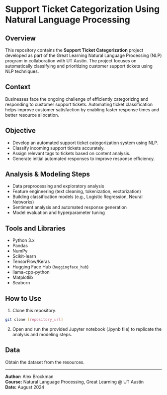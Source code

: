 # Support Ticket Categorization Using Natural Language Processing

## Overview
This repository contains the **Support Ticket Categorization** project developed as part of the Great Learning Natural Language Processing (NLP) program in collaboration with UT Austin. The project focuses on automatically classifying and prioritizing customer support tickets using NLP techniques.

## Context
Businesses face the ongoing challenge of efficiently categorizing and responding to customer support tickets. Automating ticket classification helps improve customer satisfaction by enabling faster response times and better resource allocation.

## Objective
- Develop an automated support ticket categorization system using NLP.
- Classify incoming support tickets accurately.
- Assign relevant tags to tickets based on content analysis.
- Generate initial automated responses to improve response efficiency.

## Analysis & Modeling Steps
- Data preprocessing and exploratory analysis
- Feature engineering (text cleaning, tokenization, vectorization)
- Building classification models (e.g., Logistic Regression, Neural Networks)
- Sentiment analysis and automated response generation
- Model evaluation and hyperparameter tuning

## Tools and Libraries
- Python 3.x
- Pandas
- NumPy
- Scikit-learn
- TensorFlow/Keras
- Hugging Face Hub (`huggingface_hub`)
- llama-cpp-python
- Matplotlib
- Seaborn

## How to Use
1. Clone this repository:
```bash
git clone [repository_url]
```

2. Open and run the provided Jupyter notebook (.ipynb file) to replicate the analysis and modeling steps.

## Data
Obtain the dataset from the resources.

---

**Author:** Alex Brockman  
**Course:** Natural Language Processing, Great Learning @ UT Austin  
**Date:** August 2024

